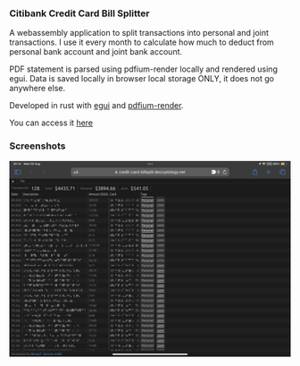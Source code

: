 ### Citibank Credit Card Bill Splitter
A webassembly application to split transactions into personal and joint transactions.
I use it every month to calculate how much to deduct from personal bank account and joint bank account.

PDF statement is parsed using pdfium-render locally and rendered using egui.
Data is saved locally in browser local storage ONLY, it does not go anywhere else.

Developed in rust with [egui](https://github.com/emilk/egui) and [pdfium-render](https://github.com/ajrcarey/pdfium-render).

You can access it [here](https://credit-card-billsplit.decryptology.net/)

### Screenshots
![dark](screenshots/screenshot.jpeg) 
